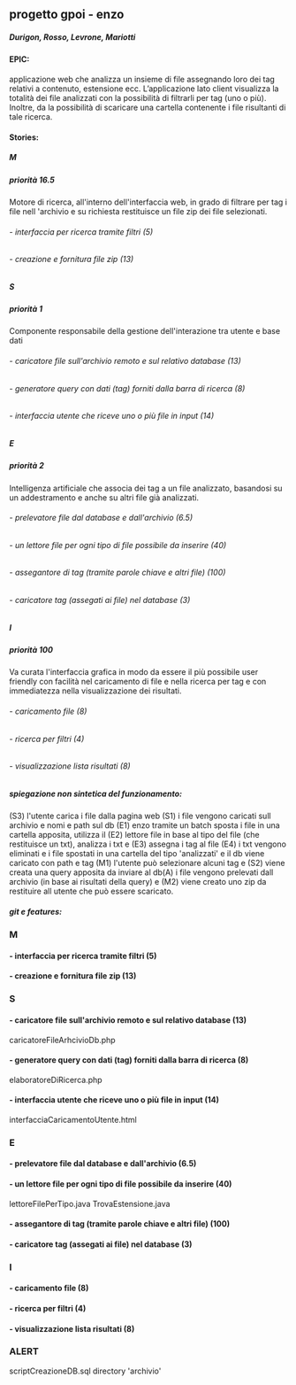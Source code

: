 ## progetto gpoi - enzo
##### Durigon, Rosso, Levrone, Mariotti

#### EPIC:

applicazione web che analizza un insieme di file assegnando loro dei tag relativi a contenuto, estensione ecc. L’applicazione lato client visualizza la totalità dei file analizzati con la possibilità di filtrarli per tag (uno o più). Inoltre, da la possibilità di scaricare una cartella contenente i file risultanti di tale ricerca.

#### Stories:

##### M
##### priorità 16.5

Motore di ricerca, all'interno dell'interfaccia web, in grado di filtrare per tag i file nell 'archivio e su richiesta restituisce un file zip dei file selezionati.

###### - interfaccia per ricerca tramite filtri (5)
###### - creazione e fornitura file zip (13)

##### S
##### priorità 1

Componente responsabile della gestione dell'interazione tra utente e base dati

###### - caricatore file sull'archivio remoto e sul relativo database (13)
###### - generatore query con dati (tag) forniti dalla barra di ricerca (8)
###### - interfaccia utente che riceve uno o più file in input (14)

##### E
##### priorità 2

Intelligenza artificiale che associa dei tag a un file analizzato, basandosi su un addestramento e anche su altri file già analizzati.

###### - prelevatore file dal database e dall'archivio (6.5)
###### - un lettore file per ogni tipo di file possibile da inserire (40)
###### - assegantore di tag (tramite parole chiave e altri file) (100)
###### - caricatore tag (assegati ai file) nel database (3)

##### I
##### priorità 100

Va curata l'interfaccia grafica in modo da essere il più possibile user friendly con facilità nel caricamento di file e nella ricerca per tag e con immediatezza nella visualizzazione dei risultati.

###### - caricamento file (8)
###### - ricerca per filtri (4)
###### - visualizzazione lista risultati (8)


##### spiegazione non sintetica del funzionamento:

(S3) l'utente carica i file dalla pagina web
(S1) i file vengono caricati sull archivio e nomi e path sul db
(E1) enzo tramite un batch sposta i file in una cartella apposita, 
    utilizza il (E2) lettore file in base al tipo del file (che restituisce un txt), 
    analizza i txt e (E3) assegna i tag al file
(E4) i txt vengono eliminati e i file spostati in una cartella del tipo 'analizzati' e il db viene caricato con path e tag
(M1) l'utente può selezionare alcuni tag e (S2) viene creata una query apposita da inviare al db(A) i file vengono prelevati dall archivio (in base ai risultati della query) e (M2) viene creato uno zip da restituire all utente che può essere scaricato.


##### git e features:

### M
#### - interfaccia per ricerca tramite filtri (5)
#### - creazione e fornitura file zip (13)

### S
#### - caricatore file sull'archivio remoto e sul relativo database (13)
caricatoreFileArhcivioDb.php
#### - generatore query con dati (tag) forniti dalla barra di ricerca (8)
elaboratoreDiRicerca.php

#### - interfaccia utente che riceve uno o più file in input (14)
interfacciaCaricamentoUtente.html

### E
#### - prelevatore file dal database e dall'archivio (6.5)
#### - un lettore file per ogni tipo di file possibile da inserire (40)
lettoreFilePerTipo.java
TrovaEstensione.java
#### - assegantore di tag (tramite parole chiave e altri file) (100)
#### - caricatore tag (assegati ai file) nel database (3)

### I
#### - caricamento file (8)
#### - ricerca per filtri (4)
#### - visualizzazione lista risultati (8)

### ALERT
scriptCreazioneDB.sql
directory 'archivio'
